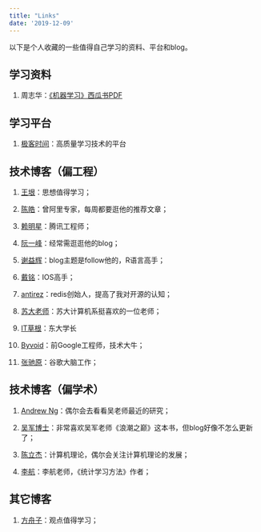 ```yaml
---
title: "Links"
date: '2019-12-09'
---
```


以下是个人收藏的一些值得自己学习的资料、平台和blog。


## 学习资料

1. 周志华：<a href="/quote/book_ml_zhouzhihua.pdf" target="_blank">《机器学习》西瓜书PDF</a>


## 学习平台

1. [极客时间](https://time.geekbang.org/)：高质量学习技术的平台


## 技术博客（偏工程）

1. [王垠](http://www.yinwang.org/)：思想值得学习；

2. [陈皓](https://coolshell.cn/featured)：曾阿里专家，每周都要逛他的推荐文章；

3. [赖明星](http://mingxinglai.com/cn/)：腾讯工程师；

4. [阮一峰](http://www.ruanyifeng.com/home.html)：经常需逛逛他的blog；

5. [谢益辉](https://yihui.org/cn/)：blog主题是follow他的，R语言高手；

6. [戴铭](https://ming1016.github.io/)：IOS高手；

7. [antirez](http://antirez.com/latest/0)：redis创始人，提高了我对开源的认知；

8. [苏大老师](http://hlt.suda.edu.cn/~zhli/cn.html)：苏大计算机系挺喜欢的一位老师；

9. [IT草根](http://codepub.cn/)：东大学长

10. [Byvoid](https://www.byvoid.com/en/blog)：前Google工程师，技术大牛；

11. [张驰原](http://pluskid.org/)：谷歌大脑工作；


## 技术博客（偏学术）

1. [Andrew Ng](https://www.andrewng.org/)：偶尔会去看看吴老师最近的研究；

2. [吴军博士](https://sites.google.com/site/junwu02/%E4%B8%AD%E6%96%87%E7%89%88%E8%AF%B7%E6%8C%89%E8%BF%99%E9%87%8C)：非常喜欢吴军老师《浪潮之巅》这本书，但blog好像不怎么更新了；

3. [陈立杰](http://www.mit.edu/~lijieche/index.html)：计算机理论，偶尔会关注计算机理论的发展；

4. [李航](http://www.hangli-hl.com/index.html)：李航老师，《统计学习方法》作者；


## 其它博客

1. [方舟子](http://xysblogs.org/fangzhouzi)：观点值得学习；
